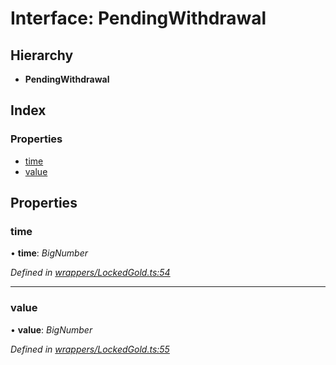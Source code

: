 # Interface: PendingWithdrawal

## Hierarchy

* **PendingWithdrawal**

## Index

### Properties

* [time](_wrappers_lockedgold_.pendingwithdrawal.md#time)
* [value](_wrappers_lockedgold_.pendingwithdrawal.md#value)

## Properties

###  time

• **time**: *BigNumber*

*Defined in [wrappers/LockedGold.ts:54](https://github.com/medhak1/celo-monorepo/blob/master/packages/sdk/contractkit/src/wrappers/LockedGold.ts#L54)*

___

###  value

• **value**: *BigNumber*

*Defined in [wrappers/LockedGold.ts:55](https://github.com/medhak1/celo-monorepo/blob/master/packages/sdk/contractkit/src/wrappers/LockedGold.ts#L55)*
